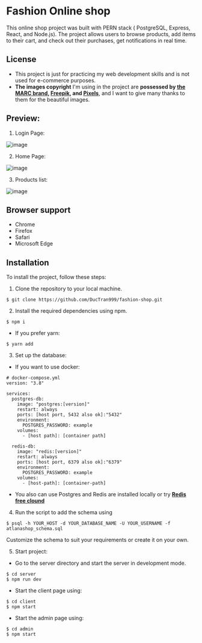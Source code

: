 # Fashion Online shop
This online shop project was built with PERN stack ( PostgreSQL, Express, React, and Node.js). The project allows users to browse products, add items to their cart, and check out their purchases, get notifications in real time.

## License
- This project is just for practicing my web development skills and is not used for e-commerce purposes.
- **The images copyright** I'm using in the project are **possessed by [the MARC brand], [Freepik], and [Pixels]**, and I want to give many thanks to them for the beautiful images.

[the MARC brand]: https://marc.com.vn/
[Freepik]: https://www.freepik.com/search?format=search&query=fashion&type=photo
[Pixels]: https://www.pexels.com/vi-vn/tim-kiem/model/

## Preview:
1. Login Page:
  
![image](https://github.com/DucTran999/fashion-shop/assets/74949792/c59f0890-49c6-4512-a5f2-49e9f348ba29)

2. Home Page:

![image](https://github.com/DucTran999/fashion-shop/assets/74949792/44a5b880-15fe-4d4d-81d0-b3a77573d148)

3. Products list:

![image](https://github.com/DucTran999/fashion-shop/assets/74949792/9bbbb091-b54e-4e31-8a4b-f03043fe2050)

## Browser support
- Chrome
- Firefox
- Safari
- Microsoft Edge

## Installation
To install the project, follow these steps:
1. Clone the repository to your local machine.
```
$ git clone https://github.com/DucTran999/fashion-shop.git
```
2. Install the required dependencies using npm.
```
$ npm i
```
- If you prefer yarn:
```
$ yarn add
```
3. Set up the database:
- If you want to use docker:
```
# docker-compose.yml
version: "3.8"

services: 
  postgres-db:
    image: "postgres:[version]"
    restart: always
    ports: [host port, 5432 also ok]:"5432"
    environment:
      POSTGRES_PASSWORD: example
    volumes:
      - [host path]: [container path]

  redis-db:
    image: "redis:[version]"
    restart: always
    ports: [host port, 6379 also ok]:"6379"
    environment:
      POSTGRES_PASSWORD: example
    volumes:
      - [host-path]: [container-path]
```
- You also can use Postgres and Redis are installed locally or try **[Redis free clound]**

[Redis free clound]: https://redis.com/try-free/

4. Run the script to add the schema using
```
$ psql -h YOUR_HOST -d YOUR_DATABASE_NAME -U YOUR_USERNAME -f atlanashop_schema.sql
```
Customize the schema to suit your requirements or create it on your own.

5. Start project:
- Go to the server directory and start the server in development mode. 
```
$ cd server
$ npm run dev
```
- Start the client page using:
```
$ cd client
$ npm start
```
- Start the admin page using:
```
$ cd admin
$ npm start
```


